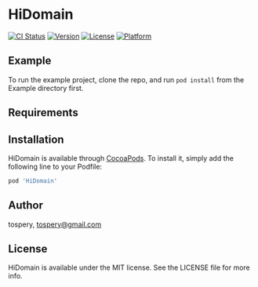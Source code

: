 # HiDomain

[![CI Status](https://img.shields.io/travis/tospery/HiDomain.svg?style=flat)](https://travis-ci.org/tospery/HiDomain)
[![Version](https://img.shields.io/cocoapods/v/HiDomain.svg?style=flat)](https://cocoapods.org/pods/HiDomain)
[![License](https://img.shields.io/cocoapods/l/HiDomain.svg?style=flat)](https://cocoapods.org/pods/HiDomain)
[![Platform](https://img.shields.io/cocoapods/p/HiDomain.svg?style=flat)](https://cocoapods.org/pods/HiDomain)

## Example

To run the example project, clone the repo, and run `pod install` from the Example directory first.

## Requirements

## Installation

HiDomain is available through [CocoaPods](https://cocoapods.org). To install
it, simply add the following line to your Podfile:

```ruby
pod 'HiDomain'
```

## Author

tospery, tospery@gmail.com

## License

HiDomain is available under the MIT license. See the LICENSE file for more info.
